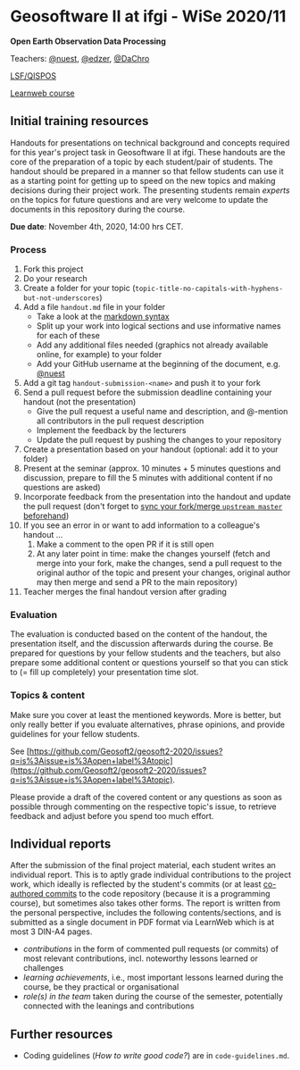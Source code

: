 # Geosoftware II at ifgi - WiSe 2020/11

**Open Earth Observation Data Processing**

Teachers: [@nuest](https://github.com/nuest/), [@edzer](http://github.com/edzer/), [@DaChro](https://github.com/DaChro)

[LSF/QISPOS](https://studium.uni-muenster.de/qisserver/rds?state=verpublish&status=init&vmfile=no&publishid=324127&moduleCall=webInfo&publishConfFile=webInfo&publishSubDir=veranstaltung)

[Learnweb course](https://sso.uni-muenster.de/LearnWeb/learnweb2/course/view.php?id=47675)

## Initial training resources

Handouts for presentations on technical background and concepts required for this year's project task in Geosoftware II at ifgi.
These handouts are the core of the preparation of a topic by each student/pair of students.
The handout should be prepared in a manner so that fellow students can use it as a starting point for getting up to speed on the new topics and making decisions during their project work.
The presenting students remain _experts_ on the topics for future questions and are very welcome to update the documents in this repository during the course.

**Due date**: November 4th, 2020, 14:00 hrs CET.

### Process

1. Fork this project
1. Do your research
1. Create a folder for your topic (`topic-title-no-capitals-with-hyphens-but-not-underscores`)
1. Add a file `handout.md` file in your folder
    * Take a look at the [markdown syntax](https://guides.github.com/features/mastering-markdown/)
    * Split up your work into logical sections and use informative names for each of these
    * Add any additional files needed (graphics not already available online, for example) to your folder
    * Add your GitHub username at the beginning of the document, e.g. [@nuest](https://github.com/nuest/)
1. Add a git tag `handout-submission-<name>` and push it to your fork
1. Send a pull request before the submission deadline containing your handout (not the presentation)
    * Give the pull request a useful name and description, and @-mention all contributors in the pull request description
    * Implement the feedback by the lecturers
    * Update the pull request by pushing the changes to your repository
1. Create a presentation based on your handout (optional: add it to your folder)
1. Present at the seminar (approx. 10 minutes + 5 minutes questions and discussion, prepare to fill the 5 minutes with additional content if no questions are asked)
1. Incorporate feedback from the presentation into the handout and update the pull request (don't forget to [sync your fork/merge `upstream master` beforehand](https://help.github.com/articles/syncing-a-fork/))
1. If you see an error in or want to add information to a colleague's handout ...
    1. Make a comment to the open PR if it is still open
    1. At any later point in time: make the changes yourself (fetch and merge into your fork, make the changes, send a pull request to the original author of the topic and present your changes, original author may then merge and send a PR to the main repository)
1. Teacher merges the final handout version after grading

### Evaluation

The evaluation is conducted based on the content of the handout, the presentation itself, and the discussion afterwards during the course.
Be prepared for questions by your fellow students and the teachers, but also prepare some additional content or questions yourself so that you can stick to (= fill up completely) your presentation time slot.

### Topics & content

Make sure you cover at least the mentioned keywords.
More is better, but only really better if you evaluate alternatives, phrase opinions, and provide guidelines for your fellow students.

See [https://github.com/Geosoft2/geosoft2-2020/issues?q=is%3Aissue+is%3Aopen+label%3Atopic](https://github.com/Geosoft2/geosoft2-2020/issues?q=is%3Aissue+is%3Aopen+label%3Atopic).

Please provide a draft of the covered content or any questions as soon as possible through commenting on the respective topic's issue, to retrieve feedback and adjust before you spend too much effort.

## Individual reports

After the submission of the final project material, each student writes an individual report.
This is to aptly grade individual contributions to the project work, which ideally is reflected by the student's commits (or at least [co-authored commits](https://github.blog/2018-01-29-commit-together-with-co-authors/) to the code repository (because it is a programming course), but sometimes also takes other forms.
The report is written from the personal perspective, includes the following contents/sections, and is submitted as a single document in PDF format via LearnWeb which is at most 3 DIN-A4 pages.

- _contributions_ in the form of commented pull requests (or commits) of most relevant contributions, incl. noteworthy lessons learned or challenges
- _learning achievements_, i.e., most important lessons learned during the course, be they practical or organisational
- _role(s) in the team_ taken during the course of the semester, potentially connected with the leanings and contributions

## Further resources

* Coding guidelines (*How to write good code?*) are in `code-guidelines.md`.
